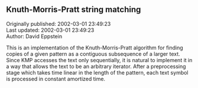 ## Knuth-Morris-Pratt string matching  
Originally published: 2002-03-01 23:49:23  
Last updated: 2002-03-01 23:49:23  
Author: David Eppstein  
  
This is an implementation of the Knuth-Morris-Pratt algorithm for finding copies of a given pattern as a contiguous subsequence of a larger text.  Since KMP accesses the text only sequentially, it is natural to implement it in a way that allows the text to be an arbitrary iterator.  After a preprocessing stage which takes time linear in the length of the pattern, each text symbol is processed in constant amortized time.